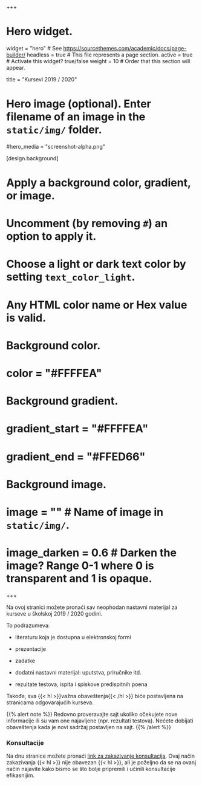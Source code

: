 +++
# Hero widget.
widget = "hero"  # See https://sourcethemes.com/academic/docs/page-builder/
headless = true  # This file represents a page section.
active = true  # Activate this widget? true/false
weight = 10  # Order that this section will appear.

title = "Kursevi 2019 / 2020"

# Hero image (optional). Enter filename of an image in the `static/img/` folder.
#hero_media = "screenshot-alpha.png"

[design.background]
  # Apply a background color, gradient, or image.
  #   Uncomment (by removing `#`) an option to apply it.
  #   Choose a light or dark text color by setting `text_color_light`.
  #   Any HTML color name or Hex value is valid.

  # Background color.
  # color = "#FFFFEA"
  
  # Background gradient.
  # gradient_start = "#FFFFEA"
  # gradient_end = "#FFED66"
  
  # Background image.
  # image = ""  # Name of image in `static/img/`.
  # image_darken = 0.6  # Darken the image? Range 0-1 where 0 is transparent and 1 is opaque.


+++


Na ovoj stranici možete pronaći sav neophodan nastavni materijal za kurseve u školskoj 2019 / 2020 godini.

To podrazumeva:

* literaturu koja je dostupna u elektronskoj formi

* prezentacije

* zadatke

* dodatni nastavni materijal: uputstva, priručnike itd.

* rezultate testova, ispita i spiskove predispitnih poena

Takođe, sva {{< hl >}}važna obaveštenja{{< /hl >}} biće postavljena na stranicama odgovarajućih kurseva.




{{% alert note %}}
Redovno proveravajte sajt ukoliko očekujete nove informacije ili su vam one najavljene (npr. rezultati testova). Nećete dobijati obaveštenja kada je novi sadržaj postavljen na sajt.
{{% /alert %}}


### Konsultacije

Na dnu stranice možete pronaći [link za zakazivanje konsultacija](https://calendly.com/atomasevic/konsultacije). Ovaj način zakazivanja {{< hl >}} nije obavezan {{< hl >}}, ali je poželjno da se na ovanj način najavite kako bismo se što bolje pripremili i učinili konsultacije efikasnijim.
